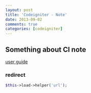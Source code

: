 ```yaml
---
layout: post
title: 'Codeigniter - Note'
date: 2013-09-02
comments: true
categories: [codeigniter]
---
```

## Something about CI note

[user guide](http://www.codeigniter.org.tw/user_guide/)

### redirect
```PHP
$this->load->helper('url');
```
